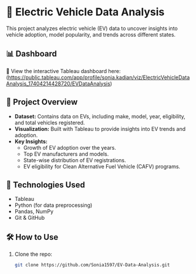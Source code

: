 # 🚗 Electric Vehicle Data Analysis  

This project analyzes electric vehicle (EV) data to uncover insights into vehicle adoption, model popularity, and trends across different states.  

## 📊 Dashboard  
🔗 View the interactive Tableau dashboard here:(https://public.tableau.com/app/profile/sonia.kadian/viz/ElectricVehicleDataAnalysis_17404214428720/EVDataAnalysis) 

## 📂 Project Overview  
- **Dataset:** Contains data on EVs, including make, model, year, eligibility, and total vehicles registered.  
- **Visualization:** Built with Tableau to provide insights into EV trends and adoption.  
- **Key Insights:**  
  - Growth of EV adoption over the years.  
  - Top EV manufacturers and models.  
  - State-wise distribution of EV registrations.  
  - EV eligibility for Clean Alternative Fuel Vehicle (CAFV) programs.  

## 🚀 Technologies Used  
- Tableau  
- Python (for data preprocessing)  
- Pandas, NumPy  
- Git & GitHub  

## 🛠️ How to Use  
1. Clone the repo:  
   ```bash
   git clone https://github.com/Sonia1597/EV-Data-Analysis.git
